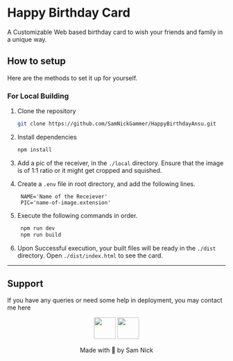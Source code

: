 # Happy Birthday Card

A Customizable Web based birthday card to wish your friends and family in a unique way.

## How to setup

Here are the methods to set it up for yourself.

### For Local Building

1. Clone the repository

   ```sh
   git clone https://github.com/SamNickGammer/HappyBirthdayAnsu.git
   ```

2. Install dependencies

   ```sh
   npm install
   ```

3. Add a pic of the receiver, in the `./local` directory. Ensure that the image is of 1:1 ratio or it might get cropped and squished.

4. Create a `.env` file in root directory, and add the following lines.

   ```env
    NAME='Name of the Receiever'
    PIC='name-of-image.extension'
   ```

5. Execute the following commands in order.

   ```sh
    npm run dev
    npm run build
   ```

6. Upon Successful execution, your built files will be ready in the `./dist` directory. Open `./dist/index.html` to see the card.


---

## Support

If you have any queries or need some help in deployment, you may contact me here

<div align="center">

<a href="https://www.instagram.com/samnickgammer/"><img src="https://cdn.cdnlogo.com/logos/i/92/instagram.svg" height="50px"></a>
<a href="https://www.linkedin.com/in/omprakashbharati/"><img src="https://cdn.cdnlogo.com/logos/l/66/linkedin-icon.svg" height="50px"></a>

Made with 💖 by Sam Nick

</div>
